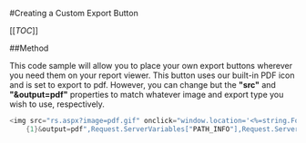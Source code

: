 #Creating a Custom Export Button

[[_TOC_]]

##Method

This code sample will allow you to place your own export buttons wherever you need them on your report viewer. This button uses our built-in PDF icon and is set to export to pdf. However, you can change but the **"src"** and **"&output=pdf"** properties to match whatever image and export type you wish to use, respectively.

```csharp
<img src="rs.aspx?image=pdf.gif" onclick="window.location='<%=string.Format("{0}?
    {1}&output=pdf",Request.ServerVariables["PATH_INFO"],Request.ServerVariables"QUERY_STRING"])%>'"
```